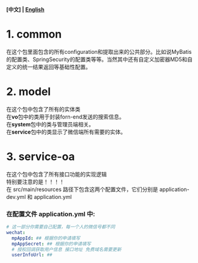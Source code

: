 **[中文] | [English](README.md)**

# 1. common
在这个包里面包含的所有configuration和提取出来的公共部分。比如说MyBatis的配置类、SpringSecurity的配置类等等。当然其中还有自定义加密器MD5和自定义的统一结果返回等基础性配置。

# 2. model
在这个包中包含了所有的实体类</br>
在**vo**包中的类用于封装forn-end发送的搜索信息。</br>
在**system**包中的类与管理员端相关。</br>
在**service**包中的类显示了微信端所有需要的实体。

# 3. service-oa
在这个包中包含了所有接口功能的实现逻辑</br>
特别要注意的是！！！！</br>
在  src/main/resources 路径下包含这两个配置文件，它们分别是 application-dev.yml 和 application.yml
### 在配置文件 application.yml 中:</br>
```yml
# 这一部分你需要自己配置，每一个人的微信号都不同
wechat:
  mpAppId: ## 根据你的申请填写
  mpAppSecret: ## 根据你的申请填写
  # 授权回调获取用户信息 接口地址 免费域名需要更新
  userInfoUrl: ##
```
